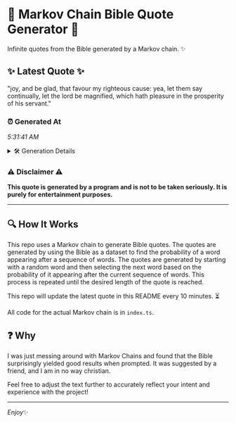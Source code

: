 # 📖 Markov Chain Bible Quote Generator 📖

Infinite quotes from the Bible generated by a Markov chain. ✨

## ✨ Latest Quote ✨
"joy, and be glad, that favour my righteous cause: yea, let them say continually, let the lord be magnified, which hath pleasure in the prosperity of his servant."

### ⏰ Generated At
*5:31:41 AM*

<details>
    <summary>🛠️ Generation Details</summary>
    <p>
        <strong>🌱 Seed:</strong> joy,<br>
        <strong>🔄 Iterations:</strong> 27<br>
        <strong>📜 Context History:</strong><br>[ joy, ]: and<br>[ joy,, and ]: be<br>[ joy,, and, be ]: glad,<br>[ joy,, and, be, glad, ]: that<br>[ joy,, and, be, glad,, that ]: favour<br>[ joy,, and, be, glad,, that, favour ]: my<br>[ and, be, glad,, that, favour, my ]: righteous<br>[ be, glad,, that, favour, my, righteous ]: cause:<br>[ glad,, that, favour, my, righteous, cause: ]: yea,<br>[ that, favour, my, righteous, cause:, yea, ]: let<br>[ favour, my, righteous, cause:, yea,, let ]: them<br>[ my, righteous, cause:, yea,, let, them ]: say<br>[ righteous, cause:, yea,, let, them, say ]: continually,<br>[ cause:, yea,, let, them, say, continually, ]: let<br>[ yea,, let, them, say, continually,, let ]: the<br>[ let, them, say, continually,, let, the ]: lord<br>[ them, say, continually,, let, the, lord ]: be<br>[ say, continually,, let, the, lord, be ]: magnified,<br>[ continually,, let, the, lord, be, magnified, ]: which<br>[ let, the, lord, be, magnified,, which ]: hath<br>[ the, lord, be, magnified,, which, hath ]: pleasure<br>[ lord, be, magnified,, which, hath, pleasure ]: in<br>[ be, magnified,, which, hath, pleasure, in ]: the<br>[ magnified,, which, hath, pleasure, in, the ]: prosperity<br>[ which, hath, pleasure, in, the, prosperity ]: of<br>[ hath, pleasure, in, the, prosperity, of ]: his<br>[ pleasure, in, the, prosperity, of, his ]: servant.<br>
    </p>
</details>

### ⚠️ Disclaimer ⚠️
**This quote is generated by a program and is not to be taken seriously. It is purely for entertainment purposes.**

---

## 🔍 How It Works

This repo uses a Markov chain to generate Bible quotes. The quotes are generated by using the Bible as a dataset to find the probability of a word appearing after a sequence of words. The quotes are generated by starting with a random word and then selecting the next word based on the probability of it appearing after the current sequence of words. This process is repeated until the desired length of the quote is reached.

This repo will update the latest quote in this README every 10 minutes. ⏳

All code for the actual Markov chain is in `index.ts`.

## ❓ Why

I was just messing around with Markov Chains and found that the Bible surprisingly yielded good results when prompted. 
It was suggested by a friend, and I am in no way christian.

Feel free to adjust the text further to accurately reflect your intent and experience with the project!

---

*Enjoy*✨
